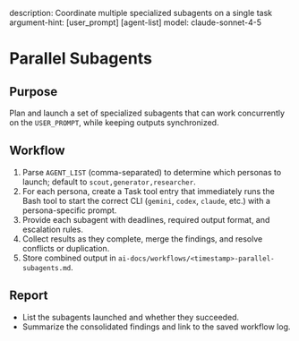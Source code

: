 description: Coordinate multiple specialized subagents on a single task
argument-hint: [user_prompt] [agent-list]
model: claude-sonnet-4-5

# Parallel Subagents

## Purpose
Plan and launch a set of specialized subagents that can work concurrently on the `USER_PROMPT`, while keeping outputs synchronized.

## Workflow
1. Parse `AGENT_LIST` (comma-separated) to determine which personas to launch; default to `scout,generator,researcher`.
2. For each persona, create a Task tool entry that immediately runs the Bash tool to start the correct CLI (`gemini`, `codex`, `claude`, etc.) with a persona-specific prompt.
3. Provide each subagent with deadlines, required output format, and escalation rules.
4. Collect results as they complete, merge the findings, and resolve conflicts or duplication.
5. Store combined output in `ai-docs/workflows/<timestamp>-parallel-subagents.md`.

## Report
- List the subagents launched and whether they succeeded.
- Summarize the consolidated findings and link to the saved workflow log.
